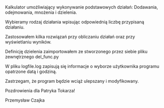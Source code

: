 Kalkulator umożliwiający wykonywanie podstawowych działań: Dodawania, odejmowania, mnożenia i dzielenia.

Wybieramy rodzaj działania wpisując odpowiednią liczbę przypisaną działaniu.

Zastosowałem kilka rozwiązań przy obliczaniu działań oraz przy wyświetlaniu wyników. 

Definicję dzielenia zaimportowałem ze stworzonego przez siebie pliku zewnętrznego del_func.py

W pliku logfile.log zapisują się informacje o wyborze użytkownika programu opatrzone datą i godziną. 

Zastrzegam, że program będzie wciąż ulepszany i modyfikowany. 

Pozdrowienia dla Patryka Tokarza!

Przemysław Czajka